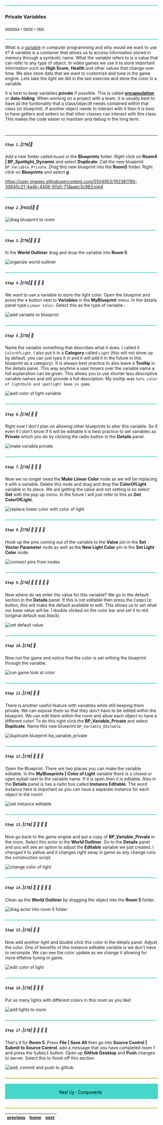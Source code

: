 ![](../images/line3.png)

### Private Variables

<sub>[previous](../dynamic-materials/README.md#user-content-dynamic-materials) • [home](../README.md#user-content-ue4-blueprints) • [next](../components/README.md#user-content-components)</sub>

![](../images/line3.png)

What is a [variable](https://en.wikipedia.org/wiki/Variable_(computer_science)) in computer programming and why would we want to use it? A variable is a container that allows us to access information stored in memory through a symbolic name. What the variable refers to is a value that can refer to any type of object. In video games we use it to store important information such as **High Score**, **Health** and other values that change over time. We also store data that we want to customize and tune in the game engine. Lets take the light we did in the last exercise and store the color in a variable.

It is best to keep variables **private** if possible. This is called **[encapsulation](https://en.wikipedia.org/wiki/Encapsulation_(computer_programming))** or **data-hiding**. When working on a project with a team, it is usually best to have all the funtionality that a class/objecdt needs contained within that class (or blueprint). If another object needs to interact with it then it is best to have getters and setters so that other classes can interact with this class. This makes the code easier to maintain and debug in the long term.

<br>

---


##### `Step 1.`\|`ITB`|:small_blue_diamond:

*Add* a new folder called `Room5` in the **Blueprints** folder.  Right click on **Room4 | BP_Spotlight_Dynamic** and select **Duplicate**.  Call the new blueprint `BP_Variable_Private`. *Drag* this new blueprint into the **Room5** folder. Right click on **Blueprints** and select **g**.

https://user-images.githubusercontent.com/5504953/192381780-30645c21-4a4b-4406-97a5-71daaec3c983.mp4

![](../images/line2.png)

##### `Step 2.`\|`FHIU`|:small_blue_diamond: :small_blue_diamond: 



![drag blueprint to room](images/DragCopyOfObjectInLeftSideOfRoom.jpg)

![](../images/line2.png)

##### `Step 3.`\|`ITB`|:small_blue_diamond: :small_blue_diamond: :small_blue_diamond:

In the **World Outliner** drag and drop the variable into **Room 5**.

![organize world outliner](images/DragAndDropIntoRm5.jpg)

![](../images/line2.png)

##### `Step 4.`\|`ITB`|:small_blue_diamond: :small_blue_diamond: :small_blue_diamond: :small_blue_diamond:

We want to use a variable to store the light color. Open the blueprint and press the **+** button next to **Variables** in the **MyBlueprint** menu. In the details panel type `Linear Color`. Select this as the type of variable.:

![add variable to blueprint](images/AddVariableRm5.jpg)

![](../images/line2.png)

##### `Step 5.`\|`ITB`| :small_orange_diamond:

Name the variable something that describes what it does. I called it `ColorOfLight`. I also put it in a **Category** called `Light` (this will not show up by default, you can just type it in and it will add it in the future in this blueprint as a category). It is always best practice to also leave a **Tooltip** in the details panel. This way anytime a user hovers over the variable name a full explanation can be given. This allows you to use shorter less descriptive variable names and still provide a full description. My tooltip was `Sets color of lightbulb and spotlight beam in game`.

![add color of light variable](images/SetTooltipRm5.jpg)

![](../images/line2.png)

##### `Step 6.`\|`ITB`| :small_orange_diamond: :small_blue_diamond:

Right now I don't plan on allowing other blueprints to alter this variable. So if even if I don't know if it will be editable it is best practice to set variables as **Private** which you do by clicking the radio button in the **Details** panel.

![make variable private](images/MakeVariablePrivate.jpg)

![](../images/line2.png)

##### `Step 7.`\|`ITB`| :small_orange_diamond: :small_blue_diamond: :small_blue_diamond:

Now we no longer need the **Make Linear Color** node as we will be replacing it with a variable. Delete this node and drag and drop the **ColorOfLight** variable in its place. We are getting the value and not setting is so select **Get** with the pop up menu.  In the future I will just refer to this as **Get ColorOfLight**.

![replace linear color with color of light](images/DeleteLinearColorDragVariableRm5.jpg)

![](../images/line2.png)

##### `Step 8.`\|`ITB`| :small_orange_diamond: :small_blue_diamond: :small_blue_diamond: :small_blue_diamond:

*Hook up* the pins coming out of the variable to the **Value** pin in the **Set Vector Parameter** node as well as the **New Light Color** pin in the **Set Light Color** node:

![connect pins from nodes](images/ConnectColorOfLightPinRm5.jpg)

![](../images/line2.png)

##### `Step 9.`\|`ITB`| :small_orange_diamond: :small_blue_diamond: :small_blue_diamond: :small_blue_diamond: :small_blue_diamond:

Now where do we enter the value for this variable? We go to the default section in the **Details** panel. If this is not editable then press the <kbd>Compile</kbd> button, this will make the default available to edit. This allows us to set what our base value will be. I double clicked on the color bar and set it to red (original default was black)

![set default value](images/SetDefaultValueToRedDetailsPanel.jpg)

![](../images/line2.png)

##### `Step 10.`\|`ITB`| :large_blue_diamond:

Now run the game and notice that the color is set withing the blueprint through the variable.

![run game look at color](images/VariableControlsColorOfLightRm5.jpg)

![](../images/line2.png)

##### `Step 11.`\|`ITB`| :large_blue_diamond: :small_blue_diamond: 

There is another useful feature with variables while still keeping them private. We can expose them so that they don't have to be edited within the blueprint. We can edit them within the room and allow each object to have a different color! To do this right click the **BP_Variable_Private** and select **Duplicate**. Name this new blueprint `BP_Variable_Editable`.

![duplicate blueprint bp_variable_private](images/DuplicateVariablePrivateRm5.jpg)

![](../images/line2.png)


##### `Step 12.`\|`ITB`| :large_blue_diamond: :small_blue_diamond: :small_blue_diamond: 

Open the Blueprint. There are two places you can make the variable editable. In the **MyBlueprints | Color of Light** variable there is a closed or open eyball next to the variable name. If it is open then it is editable. Also in the **Details** panel is has a radio box called **Instance Editable**. The word instance here is important as you can have a separate instance for each object in the room!

![set instance editable](images/InstanceEditableRm5.jpg)

![](../images/line2.png)

##### `Step 13.`\|`ITB`| :large_blue_diamond: :small_blue_diamond: :small_blue_diamond:  :small_blue_diamond: 

Now go back to the game engine and put a copy of **BP_Variable_Private** in the room. Select this actor in the **World Outliner**. Go to the **Details** panel and you will see an option to adjust the **Editable** variable we just created. I changed it to yellow and it changes right away in game as any change runs the construction script.

![change color of light](images/NewLightInSceneEditableRm5.jpg)

![](../images/line2.png)

##### `Step 14.`\|`ITB`| :large_blue_diamond: :small_blue_diamond: :small_blue_diamond: :small_blue_diamond:  :small_blue_diamond: 

Clean up the **World Outliner** by dragging the object into the **Room 5** folder.

![drag actor into room 5 folder](images/CleanUpRm5.jpg)

![](../images/line2.png)

##### `Step 15.`\|`ITB`| :large_blue_diamond: :small_orange_diamond: 

Now add another light and double click this color in the details panel. Adjust the color. One of benefits of this instance editable variable is we don't have to recompile. We can see the color update as we change it allowing for more effetive tuning in game.

![edit color of light](images/LiveEditColorOfLightRm5.jpg)

![](../images/line2.png)

##### `Step 16.`\|`ITB`| :large_blue_diamond: :small_orange_diamond:   :small_blue_diamond: 

Put as many lights with different colors in this room as you like!

![add lights to room](images/ThreeLightRm5.jpg)

![](../images/line2.png)

##### `Step 17.`\|`ITB`| :large_blue_diamond: :small_orange_diamond: :small_blue_diamond: :small_blue_diamond:

That's it for **Room 5**. Press **File | Save All** then go into **Source Control | Submit to Source Control**, add a message that you have completed room 1 and press the <kbd>Submit</kbd> button. Open up **GitHub Desktop** and **Push** changes to server. Select this to finish off this section.

![add, commit and push to github](images/Room5GitHub.jpg)

![](../images/line.png)

<!-- <img src="https://via.placeholder.com/1000x100/45D7CA/000000/?text=Next Up - Components"> -->

![next up next tile](images/banner.png)

![](../images/line.png)

| [previous](../dynamic-materials/README.md#user-content-dynamic-materials)| [home](../README.md#user-content-ue4-blueprints) | [next](../components/README.md#user-content-components)|
|---|---|---|
